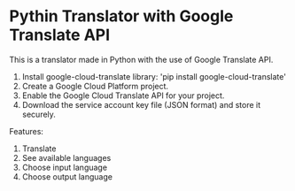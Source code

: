 # Pythin Translator with Google Translate API

This is a translator made in Python with the use of Google Translate API.

1. Install google-cloud-translate library:
   'pip install google-cloud-translate'
2. Create a Google Cloud Platform project.
3. Enable the Google Cloud Translate API for your project.
4. Download the service account key file (JSON format) and store it securely.

Features:
1. Translate
2. See available languages
3. Choose input language
4. Choose output language
